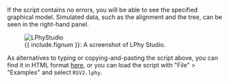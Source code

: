 
If the script contains no errors, you will be able to see the
specified graphical model.
Simulated data, such as the alignment and the tree, can be seen in the
right-hand panel.

<figure class="image">
  <img src="LinguaPhyloStudio.png" alt="LPhyStudio">
  <figcaption>{{ include.fignum }}: A screenshot of LPhy Studio.</figcaption>
</figure>

As alternatives to typing or copying-and-pasting the script above,
you can find it in HTML format [here](./lphy.html), or you can load
the script with "File" > "Examples" and select `RSV2.lphy`.

